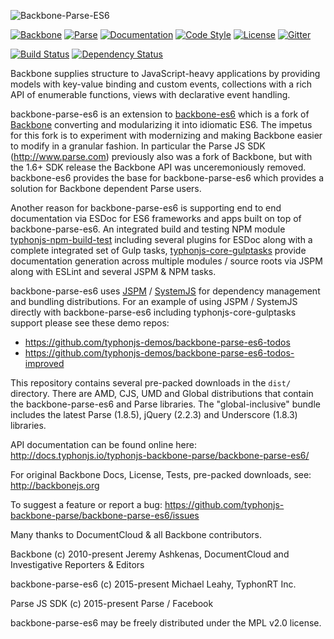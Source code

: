 ![Backbone-Parse-ES6](http://i.imgur.com/VNuAXXX.png)

[![Backbone](https://img.shields.io/badge/backbone-1.3.3-yellowgreen.svg?style=flat)](https://github.com/jashkenas/backbone)
[![Parse](https://img.shields.io/badge/parse-1.8.5-yellowgreen.svg?style=flat)](https://github.com/ParsePlatform/Parse-SDK-JS)
[![Documentation](http://docs.typhonjs.io/typhonjs-backbone-parse/backbone-parse-es6/badge.svg)](http://docs.typhonjs.io/typhonjs-backbone-parse/backbone-parse-es6/)
[![Code Style](https://img.shields.io/badge/code%20style-allman-yellowgreen.svg?style=flat)](https://en.wikipedia.org/wiki/Indent_style#Allman_style)
[![License](https://img.shields.io/badge/license-MPLv2-yellowgreen.svg?style=flat)](https://github.com/typhonjs-backbone-parse/backbone-parse-es6/blob/master/LICENSE)
[![Gitter](https://img.shields.io/gitter/room/typhonjs/TyphonJS.svg)](https://gitter.im/typhonjs/TyphonJS)

[![Build Status](https://travis-ci.org/typhonjs-backbone-parse/backbone-parse-es6.svg?branch=master)](https://travis-ci.org/typhonjs-backbone-parse/backbone-parse-es6)
[![Dependency Status](https://www.versioneye.com/user/projects/56eb9f644e714c004f4d0c66/badge.svg?style=flat)](https://www.versioneye.com/user/projects/56eb9f644e714c004f4d0c66)


Backbone supplies structure to JavaScript-heavy applications by providing models with key-value binding and custom events, collections with a rich API of enumerable functions, views with declarative event handling.

backbone-parse-es6 is an extension to [backbone-es6](https://github.com/typhonjs-backbone/backbone-es6) which is a fork of [Backbone](https://github.com/jashkenas/backbone) converting and modularizing it into idiomatic ES6. The impetus for this fork is to experiment with modernizing and making Backbone easier to modify in a granular fashion. In particular the Parse JS SDK (http://www.parse.com) previously also was a fork of Backbone, but with the 1.6+ SDK release the Backbone API was unceremoniously removed. backbone-es6 provides the base for backbone-parse-es6  which provides a solution for Backbone dependent Parse users. 

Another reason for backbone-parse-es6 is supporting end to end documentation via ESDoc for ES6 frameworks and apps built on top of backbone-parse-es6. An integrated build and testing NPM module [typhonjs-npm-build-test](https://github.com/typhonjs-node-npm-scripts/typhonjs-npm-build-test) including several plugins for ESDoc along with a complete integrated set of Gulp tasks, [typhonjs-core-gulptasks](https://github.com/typhonjs-node-gulp/typhonjs-core-gulptasks) provide documentation generation across multiple modules / source roots via JSPM along with ESLint and several JSPM & NPM tasks.

backbone-parse-es6 uses [JSPM](http://www.jspm.io) / [SystemJS](https://github.com/systemjs/systemjs) for dependency management and bundling distributions. For an example of using JSPM / SystemJS directly with backbone-parse-es6 including typhonjs-core-gulptasks support please see these demo repos:
- https://github.com/typhonjs-demos/backbone-parse-es6-todos
- https://github.com/typhonjs-demos/backbone-parse-es6-todos-improved

This repository contains several pre-packed downloads in the `dist/` directory. There are AMD, CJS, UMD and Global distributions that contain the backbone-parse-es6 and Parse libraries. The "global-inclusive" bundle includes the latest Parse (1.8.5), jQuery (2.2.3) and Underscore (1.8.3) libraries.

API documentation can be found online here:
http://docs.typhonjs.io/typhonjs-backbone-parse/backbone-parse-es6/

For original Backbone Docs, License, Tests, pre-packed downloads, see:
http://backbonejs.org

To suggest a feature or report a bug:
https://github.com/typhonjs-backbone-parse/backbone-parse-es6/issues

Many thanks to DocumentCloud & all Backbone contributors.

Backbone (c) 2010-present Jeremy Ashkenas, DocumentCloud and Investigative Reporters & Editors

backbone-parse-es6 (c) 2015-present Michael Leahy, TyphonRT Inc. 

Parse JS SDK (c) 2015-present Parse / Facebook 

backbone-parse-es6 may be freely distributed under the MPL v2.0 license.
